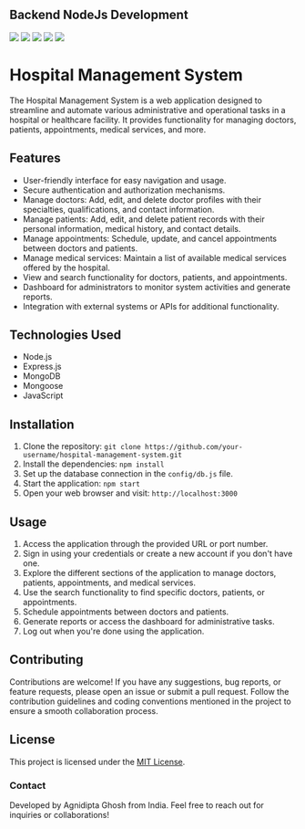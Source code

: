 ## Backend NodeJs Development

  ![](https://img.shields.io/badge/NodeJs-ebdcff?style=flat&logo=node.js&logoColor=black) ![](https://img.shields.io/badge/ExpressJs-ebdcff?style=flat&logo=express&logoColor=black) ![](https://img.shields.io/badge/Javascript-ebdcff?style=flat&logo=javascript&logoColor=black) ![](https://img.shields.io/badge/MongoDB-ebdcff?style=flat&logo=mongodb&logoColor=black) ![](https://img.shields.io/badge/Mogoose-ebdcff?style=flat&logo=mongoose&logoColor=black)
  
  
 

  </div>

# Hospital Management System

The Hospital Management System is a web application designed to streamline and automate various administrative and operational tasks in a hospital or healthcare facility. It provides functionality for managing doctors, patients, appointments, medical services, and more.

## Features

- User-friendly interface for easy navigation and usage.
- Secure authentication and authorization mechanisms.
- Manage doctors: Add, edit, and delete doctor profiles with their specialties, qualifications, and contact information.
- Manage patients: Add, edit, and delete patient records with their personal information, medical history, and contact details.
- Manage appointments: Schedule, update, and cancel appointments between doctors and patients.
- Manage medical services: Maintain a list of available medical services offered by the hospital.
- View and search functionality for doctors, patients, and appointments.
- Dashboard for administrators to monitor system activities and generate reports.
- Integration with external systems or APIs for additional functionality.

## Technologies Used

- Node.js
- Express.js
- MongoDB
- Mongoose
- JavaScript

## Installation

1. Clone the repository: `git clone https://github.com/your-username/hospital-management-system.git`
2. Install the dependencies: `npm install`
3. Set up the database connection in the `config/db.js` file.
4. Start the application: `npm start`
5. Open your web browser and visit: `http://localhost:3000`

## Usage

1. Access the application through the provided URL or port number.
2. Sign in using your credentials or create a new account if you don't have one.
3. Explore the different sections of the application to manage doctors, patients, appointments, and medical services.
4. Use the search functionality to find specific doctors, patients, or appointments.
5. Schedule appointments between doctors and patients.
6. Generate reports or access the dashboard for administrative tasks.
7. Log out when you're done using the application.

## Contributing

Contributions are welcome! If you have any suggestions, bug reports, or feature requests, please open an issue or submit a pull request. Follow the contribution guidelines and coding conventions mentioned in the project to ensure a smooth collaboration process.

## License

This project is licensed under the [MIT License](LICENSE).

### Contact

Developed by Agnidipta Ghosh from India. Feel free to reach out for inquiries or collaborations!
